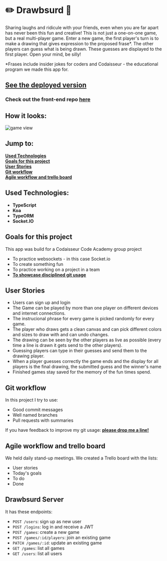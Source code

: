 # :pencil2: Drawbsurd :art:
Sharing laughs and ridicule with your friends, even when you are far apart has never been this fun and creative!
This is not just a one-on-one game, but a real multi-player game.
Enter a new game, the first player's turn is to make a drawing that gives expression to the proposed frase*.
The other players can guess what is being drawn. These guesses are displayed to the first player.
Open your mind, be silly!

*Frases include insider jokes for coders and Codaisseur - the educational program we made this app for.

## [See the deployed version](https://drawbsurd.netlify.com)

### Check out the front-end repo [here](https://github.com/LeoniePeters/Drawbsurd-game-client)

## How it looks:  
![game view](Drawbsurd-game-view.gif)

## Jump to:  
**[Used Technologies](#used-technologies)  
[Goals for this project](#goals-for-this-project)  
[User Stories](#user-stories)  
[Git workflow](#git-workflow)  
[Agile workflow and trello board](#agile-workflow-and-trello-board)**

## Used Technologies:

- **TypeScript**  
- **Koa**  
- **TypeORM**
- **Socket.IO**

## Goals for this project
This app was build for a Codaisseur Code Academy group project

- To practice websockets - in this case Socket.io
- To create something fun
- To practice working on a project in a team
- **[To showcase disciplined git usage](#my-git-workflow)**

## User Stories
- Users can sign up and login
- The Game can be played by more than one player on different devices and internet connections.
- The instrucional phrase for every game is picked randomly for every game.
- The player who draws gets a clean canvas and can pick different colors and sizes to draw with and can undo changes.
- The drawing can be seen by the other players as live as possible (every time a line is drawn it gets send to the other players).
- Guessing players can type in their guesses and send them to the drawing player.
- When a player guesses correctly the game ends and the display for all players is the final drawing, the submitted guess and the winner's name
- Finished games stay saved for the memory of the fun times spend.

## Git workflow
In this project I try to use:

- Good commit messages
- Well named branches
- Pull requests with summaries

If you have feedback to improve my git usage: **[please drop me a line!](https://www.linkedin.com/in/leonie-e-peters/)** 

## Agile workflow and trello board
We held daily stand-up meetings.
We created a Trello board with the lists:
- User stories
- Today's goals
- To do
- Done

## Drawbsurd Server

It has these endpoints:

* `POST /users`: sign up as new user
* `POST /logins`: log in and receive a JWT
* `POST /games`: create a new game
* `POST /games/:id/players`: join an existing game
* `PATCH /games/:id`: update an existing game
* `GET /games`: list all games
* `GET /users`: list all users
